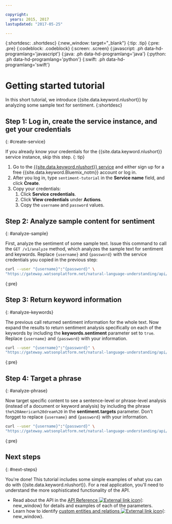 ```yaml
---

copyright:
  years: 2015, 2017
lastupdated: "2017-05-25"

---
```


{:shortdesc: .shortdesc}
{:new_window: target="_blank"}
{:tip: .tip}
{:pre: .pre}
{:codeblock: .codeblock}
{:screen: .screen}
{:javascript: .ph data-hd-programlang='javascript'}
{:java: .ph data-hd-programlang='java'}
{:python: .ph data-hd-programlang='python'}
{:swift: .ph data-hd-programlang='swift'}

# Getting started tutorial
In this short tutorial, we introduce {{site.data.keyword.nlushort}} by analyzing some sample text for sentiment.
{:shortdesc}

## Step 1: Log in, create the service instance, and get your credentials
{: #create-service}

If you already know your credentials for the {{site.data.keyword.nlushort}} service instance, skip this step.
{: tip}

1.  Go to the [{{site.data.keyword.nlushort}} service](https://console.{DomainName}/catalog/services/natural-language-understanding/) and either sign up for a free {{site.data.keyword.Bluemix_notm}} account or log in.
1.  After you log in, type `sentiment-tutorial` in the **Service name** field, and click **Create**.
1.  Copy your credentials:
    1.  Click **Service credentials**.
    1.  Click **View credentials** under **Actions**.
    1.  Copy the `username` and `password` values.

## Step 2: Analyze sample content for sentiment
{: #analyze-sample}

First, analyze the sentiment of some sample text. Issue this command to call the `GET /v1/analyze` method, which analyzes the sample text for sentiment and keywords. Replace `{username}` and `{password}` with the service credentials you copied in the previous step:

```bash
curl --user "{username}":"{password}" \
"https://gateway.watsonplatform.net/natural-language-understanding/api/v1/analyze?version=2017-02-27&text=I%20still%20have%20a%20dream%2C%20a%20dream%20deeply%20rooted%20in%20the%20American%20dream%20%E2%80%93%20one%20day%20this%20nation%20will%20rise%20up%20and%20live%20up%20to%20its%20creed%2C%20%22We%20hold%20these%20truths%20to%20be%20self%20evident%3A%20that%20all%20men%20are%20created%20equal.&features=sentiment,keywords"
```
{:pre}

## Step 3: Return keyword information
{: #analyze-keywords}

The previous call returned sentiment information for the whole text. Now expand the results to return sentiment analysis specifically on each of the keywords by including the **keywords.sentiment** parameter set to `true`.  Replace `{username}` and `{password}` with your information.

```bash
curl --user "{username}":"{password}" \
"https://gateway.watsonplatform.net/natural-language-understanding/api/v1/analyze?version=2017-02-27&text=I%20still%20have%20a%20dream%2C%20a%20dream%20deeply%20rooted%20in%20the%20American%20dream%20%E2%80%93%20one%20day%20this%20nation%20will%20rise%20up%20and%20live%20up%20to%20its%20creed%2C%20%22We%20hold%20these%20truths%20to%20be%20self%20evident%3A%20that%20all%20men%20are%20created%20equal.&features=sentiment,keywords&keywords.sentiment=true"
```
{:pre}

## Step 4: Target a phrase
{: #analyze-phrase}

Now target specific content to see a sentence-level or phrase-level analysis (instead of a document or keyword analysis) by including the phrase `the%20American%20dream%20` in the **sentiment.targets** parameter.  Don't forgget to replace `{username}` and `{password}` with your information.

```bash
curl --user "{username}":"{password}" \
"https://gateway.watsonplatform.net/natural-language-understanding/api/v1/analyze?version=2017-02-27&text=I%20still%20have%20a%20dream%2C%20a%20dream%20deeply%20rooted%20in%20the%20American%20dream%20one%20day%20this%20nation%20will%20rise%20up%20and%20live%20up%20to%20its%20creed%20We%20hold%20these%20truths%20to%20be%20self%20evident%3A%20that%20all%20men%20are%20created%20equal.&features=sentiment,keywords&keywords.sentiment=true&sentiment.targets=the%20American%20dream"
```
{:pre}

## Next steps
{: #next-steps}

You're done! This tutorial includes some simple examples of what you can do with {{site.data.keyword.nlushort}}. For a real application, you'll need to understand the more sophisticated functionality of the API.

- Read about the API in the [API Reference ![External link icon](../../icons/launch-glyph.svg "External link icon")](https://www.ibm.com/watson/developercloud/natural-language-understanding/api/v1/){: new_window} for details and examples of each of the parameters.
- Learn how to identify [custom entities and relations ![External link icon](../../icons/launch-glyph.svg "External link icon")](https://www.ibm.com/watson/developercloud/doc/natural-language-understanding/customizing.html){: new_window}.